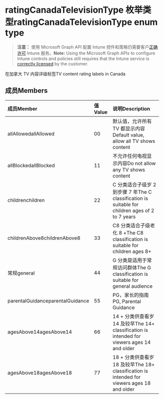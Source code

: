 # <a name="ratingcanadatelevisiontype-enum-type"></a><span data-ttu-id="4b613-101">ratingCanadaTelevisionType 枚举类型</span><span class="sxs-lookup"><span data-stu-id="4b613-101">ratingCanadaTelevisionType enum type</span></span>

> <span data-ttu-id="4b613-102">**注意：** 使用 Microsoft Graph API 配置 Intune 控件和策略仍需要客户[正确许可](https://go.microsoft.com/fwlink/?linkid=839381) Intune 服务。</span><span class="sxs-lookup"><span data-stu-id="4b613-102">**Note:** Using the Microsoft Graph APIs to configure Intune controls and policies still requires that the Intune service is [correctly licensed](https://go.microsoft.com/fwlink/?linkid=839381) by the customer.</span></span>

<span data-ttu-id="4b613-103">在加拿大 TV 内容评级标签</span><span class="sxs-lookup"><span data-stu-id="4b613-103">TV content rating labels in Canada</span></span>
## <a name="members"></a><span data-ttu-id="4b613-104">成员</span><span class="sxs-lookup"><span data-stu-id="4b613-104">Members</span></span>
|<span data-ttu-id="4b613-105">成员</span><span class="sxs-lookup"><span data-stu-id="4b613-105">Member</span></span>|<span data-ttu-id="4b613-106">值</span><span class="sxs-lookup"><span data-stu-id="4b613-106">Value</span></span>|<span data-ttu-id="4b613-107">说明</span><span class="sxs-lookup"><span data-stu-id="4b613-107">Description</span></span>|
|:---|:---|:---|
|<span data-ttu-id="4b613-108">allAllowed</span><span class="sxs-lookup"><span data-stu-id="4b613-108">allAllowed</span></span>|<span data-ttu-id="4b613-109">0</span><span class="sxs-lookup"><span data-stu-id="4b613-109">0</span></span>|<span data-ttu-id="4b613-110">默认值，允许所有 TV 都显示内容</span><span class="sxs-lookup"><span data-stu-id="4b613-110">Default value, allow all TV shows content</span></span>|
|<span data-ttu-id="4b613-111">allBlocked</span><span class="sxs-lookup"><span data-stu-id="4b613-111">allBlocked</span></span>|<span data-ttu-id="4b613-112">1</span><span class="sxs-lookup"><span data-stu-id="4b613-112">1</span></span>|<span data-ttu-id="4b613-113">不允许任何电视显示内容</span><span class="sxs-lookup"><span data-stu-id="4b613-113">Do not allow any TV shows content</span></span>|
|<span data-ttu-id="4b613-114">children</span><span class="sxs-lookup"><span data-stu-id="4b613-114">children</span></span>|<span data-ttu-id="4b613-115">2</span><span class="sxs-lookup"><span data-stu-id="4b613-115">2</span></span>|<span data-ttu-id="4b613-116">C 分类适合子级岁 2 到步骤 7 年</span><span class="sxs-lookup"><span data-stu-id="4b613-116">The C classification is suitable for children ages of 2 to 7 years</span></span>|
|<span data-ttu-id="4b613-117">childrenAbove8</span><span class="sxs-lookup"><span data-stu-id="4b613-117">childrenAbove8</span></span>|<span data-ttu-id="4b613-118">3</span><span class="sxs-lookup"><span data-stu-id="4b613-118">3</span></span>|<span data-ttu-id="4b613-119">C8 分类适合子级老化 8 +</span><span class="sxs-lookup"><span data-stu-id="4b613-119">The C8 classification is suitable for children ages 8+</span></span>|
|<span data-ttu-id="4b613-120">常规</span><span class="sxs-lookup"><span data-stu-id="4b613-120">general</span></span>|<span data-ttu-id="4b613-121">4</span><span class="sxs-lookup"><span data-stu-id="4b613-121">4</span></span>|<span data-ttu-id="4b613-122">G 分类是适用于常规访问群体</span><span class="sxs-lookup"><span data-stu-id="4b613-122">The G classification is suitable for general audience</span></span>|
|<span data-ttu-id="4b613-123">parentalGuidance</span><span class="sxs-lookup"><span data-stu-id="4b613-123">parentalGuidance</span></span>|<span data-ttu-id="4b613-124">5</span><span class="sxs-lookup"><span data-stu-id="4b613-124">5</span></span>|<span data-ttu-id="4b613-125">PG，家长的指南</span><span class="sxs-lookup"><span data-stu-id="4b613-125">PG, Parental Guidance</span></span>|
|<span data-ttu-id="4b613-126">agesAbove14</span><span class="sxs-lookup"><span data-stu-id="4b613-126">agesAbove14</span></span>|<span data-ttu-id="4b613-127">6</span><span class="sxs-lookup"><span data-stu-id="4b613-127">6</span></span>|<span data-ttu-id="4b613-128">14 + 分类供查看岁 14 及较早</span><span class="sxs-lookup"><span data-stu-id="4b613-128">The 14+ classification is intended for viewers ages 14 and older</span></span>|
|<span data-ttu-id="4b613-129">agesAbove18</span><span class="sxs-lookup"><span data-stu-id="4b613-129">agesAbove18</span></span>|<span data-ttu-id="4b613-130">7</span><span class="sxs-lookup"><span data-stu-id="4b613-130">7</span></span>|<span data-ttu-id="4b613-131">18 + 分类供查看岁 18 及较早</span><span class="sxs-lookup"><span data-stu-id="4b613-131">The 18+ classification is intended for viewers ages 18 and older</span></span>|



